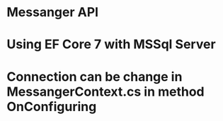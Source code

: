 # Messanger API
# Using EF Core 7 with MSSql Server
# Connection can be change in MessangerContext.cs in method OnConfiguring
